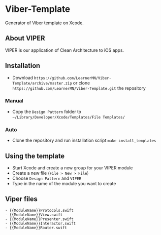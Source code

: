 # Viber-Template
Generator of Viber template on Xcode.

## About VIPER
VIPER is our application of Clean Architecture to iOS apps. 

## Installation
- Download `https://github.com/LearnerMN/Viber-Template/archive/master.zip` 
or clone `https://github.com/LearnerMN/Viber-Template.git` the repository
### Manual
- Copy the `Design Pattern` folder to `~/Library/Developer/Xcode/Templates/File Templates/`
### Auto
- Clone the repository and run installation script `make install_templates`

## Using the template
- Start Xcode and create a new group for your VIPER module
- Create a new file (`File > New > File`)
- Choose `Design Pattern` and `VIPER`
- Type in the name of the module you want to create

## Viper files
```
- {{ModuleName}}Protocols.swift  
- {{ModuleName}}View.swift
- {{ModuleName}}Presenter.swift
- {{ModuleName}}Interactor.swift
- {{ModuleName}}Router.swift
```
